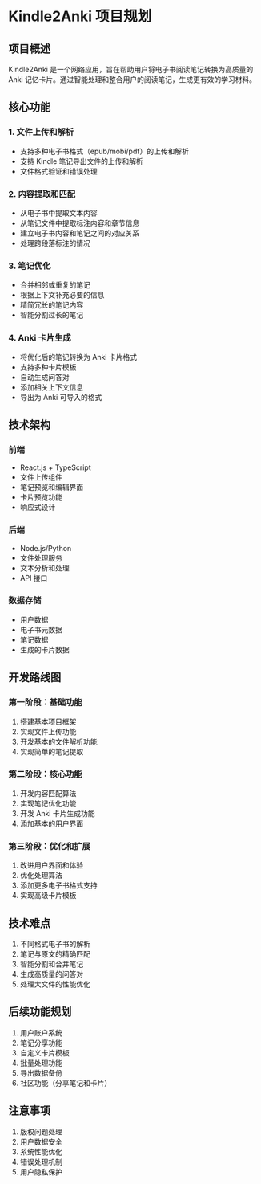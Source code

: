 # Kindle2Anki 项目规划

## 项目概述

Kindle2Anki 是一个网络应用，旨在帮助用户将电子书阅读笔记转换为高质量的 Anki 记忆卡片。通过智能处理和整合用户的阅读笔记，生成更有效的学习材料。

## 核心功能

### 1. 文件上传和解析
- 支持多种电子书格式（epub/mobi/pdf）的上传和解析
- 支持 Kindle 笔记导出文件的上传和解析
- 文件格式验证和错误处理

### 2. 内容提取和匹配
- 从电子书中提取文本内容
- 从笔记文件中提取标注内容和章节信息
- 建立电子书内容和笔记之间的对应关系
- 处理跨段落标注的情况

### 3. 笔记优化
- 合并相邻或重复的笔记
- 根据上下文补充必要的信息
- 精简冗长的笔记内容
- 智能分割过长的笔记

### 4. Anki 卡片生成
- 将优化后的笔记转换为 Anki 卡片格式
- 支持多种卡片模板
- 自动生成问答对
- 添加相关上下文信息
- 导出为 Anki 可导入的格式

## 技术架构

### 前端
- React.js + TypeScript
- 文件上传组件
- 笔记预览和编辑界面
- 卡片预览功能
- 响应式设计

### 后端
- Node.js/Python
- 文件处理服务
- 文本分析和处理
- API 接口

### 数据存储
- 用户数据
- 电子书元数据
- 笔记数据
- 生成的卡片数据

## 开发路线图

### 第一阶段：基础功能
1. 搭建基本项目框架
2. 实现文件上传功能
3. 开发基本的文件解析功能
4. 实现简单的笔记提取

### 第二阶段：核心功能
1. 开发内容匹配算法
2. 实现笔记优化功能
3. 开发 Anki 卡片生成功能
4. 添加基本的用户界面

### 第三阶段：优化和扩展
1. 改进用户界面和体验
2. 优化处理算法
3. 添加更多电子书格式支持
4. 实现高级卡片模板

## 技术难点

1. 不同格式电子书的解析
2. 笔记与原文的精确匹配
3. 智能分割和合并笔记
4. 生成高质量的问答对
5. 处理大文件的性能优化

## 后续功能规划

1. 用户账户系统
2. 笔记分享功能
3. 自定义卡片模板
4. 批量处理功能
5. 导出数据备份
6. 社区功能（分享笔记和卡片）

## 注意事项

1. 版权问题处理
2. 用户数据安全
3. 系统性能优化
4. 错误处理机制
5. 用户隐私保护